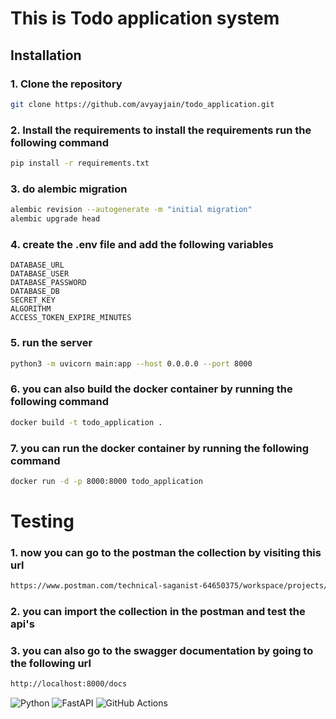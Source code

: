 # This is Todo application system 

## Installation
### 1. Clone the repository
```bash
git clone https://github.com/avyayjain/todo_application.git
```

### 2. Install the requirements to install the requirements run the following command
```bash
pip install -r requirements.txt
```
### 3. do alembic migration
```bash
alembic revision --autogenerate -m "initial migration"
alembic upgrade head
```
### 4. create the .env file and add the following variables
```
DATABASE_URL
DATABASE_USER
DATABASE_PASSWORD
DATABASE_DB
SECRET_KEY
ALGORITHM
ACCESS_TOKEN_EXPIRE_MINUTES
```
### 5. run the server
```bash
python3 -m uvicorn main:app --host 0.0.0.0 --port 8000
```
### 6. you can also build the docker container by running the following command
```bash
docker build -t todo_application .
```
### 7. you can run the docker container by running the following command
```bash
docker run -d -p 8000:8000 todo_application
```
# Testing
### 1. now you can go to the postman the collection by visiting this url 
```bash
https://www.postman.com/technical-saganist-64650375/workspace/projects/collection/23939640-60350063-a735-4dd8-b45c-aa41ff4d3762?action=share&creator=23939640
```
### 2. you can import the collection in the postman and test the api's
### 3. you can also go to the swagger documentation by going to the following url
```bash
http://localhost:8000/docs
```

![Python](https://img.shields.io/badge/python-3670A0?style=for-the-badge&logo=python&logoColor=ffdd54)
![FastAPI](https://img.shields.io/badge/FastAPI-005571?style=for-the-badge&logo=fastapi)
![GitHub Actions](https://img.shields.io/badge/github%20actions-%232671E5.svg?style=for-the-badge&logo=githubactions&logoColor=white)
 